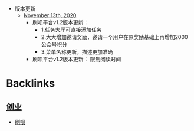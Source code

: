 - 版本更新
    - [November 13th, 2020](<November 13th, 2020.md>)
        - 刷呗平台v1.2版本更新：
            - 1.任务大厅可直接添加任务
            - 2.大大增加邀请奖励，邀请一个用户在原奖励基础上再增加2000公众号积分
            - 3.菜单名称更新，描述更加准确
        - 刷呗平台v1.2版本更新：
            限制阅读时间
            

# Backlinks
## [创业](<创业.md>)
- [刷呗](<刷呗.md>)

